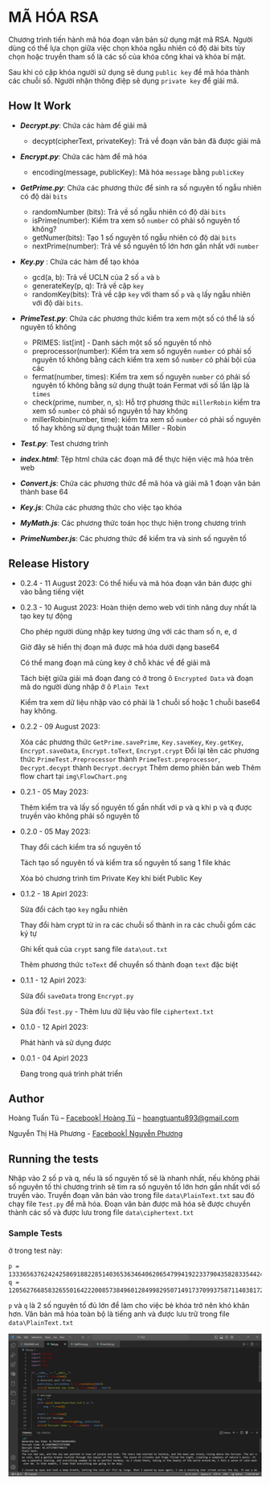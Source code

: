 # MÃ HÓA RSA

Chương trình tiến hành mã hóa đoạn văn bản sử dụng mật mã RSA. Người dùng có thể lựa chọn giữa việc chọn khóa ngẫu nhiên có độ dài bits tùy chọn hoặc truyền tham số là các số của khóa công khai và khóa bí mật.

Sau khi có cặp khóa người sử dụng sẽ dung `public key` để mã hóa thành các chuỗi số. Người nhận thông điệp sẽ dụng `private key` để giải mã.

## How It Work
- ***Decrypt.py***: Chứa các hàm để giải mã
    * decypt(cipherText, privateKey): Trả về đoạn văn bản đã được giải mã

- ***Encrypt.py***: Chứa các hàm để mã hóa
    * encoding(message, publicKey): Mã hóa `message` bằng `publicKey`

- ***GetPrime.py***: Chứa các phương thức để sinh ra số nguyên tố ngẫu nhiên có độ dài `bits`
    * randomNumber (bits): Trả về số ngẫu nhiên có độ dài `bits`
    * isPrime(number): Kiểm tra xem số `number` có phải số nguyên tố không?
    * getNumer(bits): Tạo 1 số nguyên tố ngẫu nhiên có độ dài `bits`
    * nextPrime(number): Trả về số nguyên tố lớn hơn gần nhất với `number`
    
- ***Key.py*** : Chứa các hàm để tạo khóa
    * gcd(a, b): Trả về UCLN của 2 số `a` và `b`
    * generateKey(p, q): Trả về cặp `key`
    * randomKey(bits): Trả về cặp `key` với tham số `p` và `q` lấy ngẫu nhiên với độ dài `bits`.

- ***PrimeTest.py***: Chứa các phương thức kiểm tra xem một số có thể là số nguyên tố không
    *  PRIMES: list[int] - Danh sách một số số nguyên tố nhỏ
    *  preprocessor(number): Kiểm tra xem số nguyên `number` có phải số nguyên tố không bằng cách kiểm tra xem số `number` có phải bội của các 
    *  fermat(number, times): Kiểm tra xem số nguyên `number` có phải số nguyên tố không bằng sử dụng thuật toán Fermat với số lần lặp là `times`
    *  check(prime, number, n, s): Hỗ trợ phương thức `millerRobin` kiểm tra xem số `number` có phải số nguyên tố hay không
    *  millerRobin(number, time): kiểm tra xem số `number` có phải số nguyên tố hay không sử dụng thuật toán Miller - Robin

- ***Test.py***: Test chương trình

- ***index.html***: Tệp html chứa các đoạn mã để thực hiện việc mã hóa trên web

- ***Convert.js***: Chứa các phương thức để mã hóa và giải mã 1 đoạn văn bản thành base 64

- ***Key.js***: Chứa các phương thức cho việc tạo khóa

- ***MyMath.js***: Các phương thức toán học thực hiện trong chương trình

- ***PrimeNumber.js***: Các phương thức để kiểm tra và sinh số nguyên tố



## Release History
* 0.2.4 - 11 August 2023:
    Có thể hiểu và mã hóa đoạn văn bản được ghi vào bằng tiếng việt


* 0.2.3 - 10 August 2023:
    Hoàn thiện demo web với tính năng duy nhất là tạo key tự động

    Cho phép người dùng nhập key tương ứng với các tham số n, e, d

    Giờ đây sẽ hiển thị đoạn mã được mã hóa dưới dạng base64

    Có thể mang đoạn mã cùng key ở chỗ khác về để giải mã

    Tách biệt giữa giải mã đoạn đang có ở trong ô `Encrypted Data` và đoạn mã do người dùng nhập ở ô `Plain Text`

    Kiểm tra xem dữ liệu nhập vào có phải là 1 chuỗi số hoặc 1 chuỗi base64 hay không. 
    

* 0.2.2 - 09 August 2023:

    Xóa các phương thức `GetPrime.savePrime`, `Key.saveKey`, `Key.getKey`, `Encrypt.saveData`, `Encrypt.toText`, `Encrypt.crypt`
    Đổi lại tên các phương thức `PrimeTest.Preprocessor` thành `PrimeTest.preprocessor`, `Decrypt.decypt` thành `Decrypt.decrypt`
    Thêm demo phiên bản web
    Thêm flow chart tại `img\FlowChart.png`


* 0.2.1 - 05 May 2023:

    Thêm kiểm tra và lấy số nguyên tố gần nhất với p và q khi p và q được truyền vào không phải số nguyên tố

* 0.2.0 - 05 May 2023:

    Thay đổi cách kiểm tra số nguyên tố
    
    Tách tạo số nguyên tố và kiểm tra số nguyên tố sang 1 file khác
    
    Xóa bỏ chương trình tìm Private Key khi biết Public Key

* 0.1.2 - 18 Apirl 2023:

    Sửa đổi cách tạo `key` ngẫu nhiên
    
    Thay đổi hàm crypt từ in ra các chuỗi số thành in ra các chuỗi gồm các ký tự
    
    Ghi kết quả của `crypt` sang file `data\out.txt`
    
    Thêm phương thức `toText` để chuyển số thành đoạn `text` đặc biệt
    
* 0.1.1 - 12 Apirl 2023:

    Sửa đổi `saveData` trong `Encrypt.py`
    
    Sửa đổi `Test.py` - Thêm lưu dữ liệu vào file `ciphertext.txt`
    
* 0.1.0 - 12 Apirl 2023:

    Phát hành và sử dụng được
* 0.0.1 - 04 Apirl 2023

    Đang trong quá trình phát triển

## Author

Hoàng Tuấn Tú – [Facebook| Hoàng Tú](https://www.facebook.com/tuantu2610/) – hoangtuantu893@gmail.com

Nguyễn Thị Hà Phương - [Facebook| Nguyễn Phương](https://www.facebook.com/profile.php?id=100034060476971)

## Running the tests

Nhập vào 2 số p và q, nếu là số nguyên tố sẽ là nhanh nhất, nếu không phải số nguyên tố thì chương trình sẽ tìm ra số nguyên tố lớn hơn gần nhất với số truyền vào. Truyền đoạn văn bản vào trong file `data\PlainText.txt` sau đó chạy file `Test.py` để mã hóa. Đoạn văn bản được mã hóa sẽ được chuyển thành các số và được lưu trong file `data\ciphertext.txt`

### Sample Tests

ở trong test này:
```
p = 133365637624242586918822851403653634640620654799419223379043582833544248436567028975731385362443589198243595240691580232100430124098249821031239758799294184009921715906706638633024743149616568492877518464422411218652102130776860520735535136264246184101340256914011100970808161844534343046647779188742592638719
q = 120562766858326550164222008573849601284998295071491737099375871140381729729534205690919453526991554492784464480380399284710350982389262461422499623980393429637422776159863292111303506657674185293126360612776985616313152633447119634174978867391364495675068709128495802973214827171177514168976037765110891247561
```

`p` và `q` là 2 số nguyên tố đủ lớn để làm cho việc bẻ khóa trở nên khó khăn hơn. Văn bản mã hóa toàn bộ là tiếng anh và được lưu trữ trong file `data\PlainText.txt`

![Example 1](img/Test.png)
